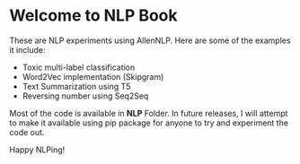 # Welcome to NLP Book 

These are NLP experiments using AllenNLP. Here are some of the examples it include:

* Toxic multi-label classification
* Word2Vec implementation (Skipgram)
* Text Summarization using T5
* Reversing number using Seq2Seq

Most of the code is available in **NLP** Folder. In future releases, I will attempt to make it available using pip package for anyone to try and experiment the code out. 

Happy NLPing!
